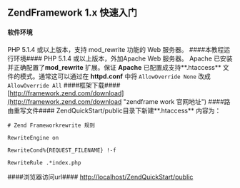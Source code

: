## ZendFramework 1.x 快速入门 ##
#### 软件环境 ###
PHP 5.1.4 或以上版本，支持 mod_rewrite 功能的 Web 服务器。
####本教程运行环境####
PHP 5.1.4 或以上版本，外加Apache Web 服务器。 Apache 已安装并正确配置了**mod_rewrite** 扩展。保证 **Apache** 已配置成支持**.htaccess** 文件的模式。通常这可以通过在 **httpd.conf** 中将
`AllowOverride None` 改成 `AllowOverride All`
####框架下载####
[http://framework.zend.com/download](http://framework.zend.com/download "zendframe work 官网地址")
####路由重写文件####
ZendQuickStart/public目录下新建**.htaccess** 内容为：

    # Zend Frameworkrewrite 规则

	RewriteEngine on

	RewriteCond%{REQUEST_FILENAME} !-f

	RewriteRule .*index.php
####浏览器访问url####
[http://localhost/ZendQuickStart/public](http://localhost/ZendQuickStart/public)



